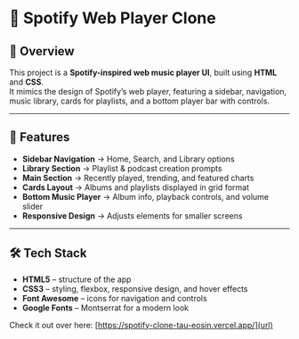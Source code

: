 # 🎵 Spotify Web Player Clone  

## 📌 Overview  
This project is a **Spotify-inspired web music player UI**, built using **HTML** and **CSS**.  
It mimics the design of Spotify’s web player, featuring a sidebar, navigation, music library, cards for playlists, and a bottom player bar with controls.  

---

## 🚀 Features  
- **Sidebar Navigation** → Home, Search, and Library options  
- **Library Section** → Playlist & podcast creation prompts  
- **Main Section** → Recently played, trending, and featured charts  
- **Cards Layout** → Albums and playlists displayed in grid format  
- **Bottom Music Player** → Album info, playback controls, and volume slider  
- **Responsive Design** → Adjusts elements for smaller screens  

---

## 🛠️ Tech Stack  
- **HTML5** – structure of the app  
- **CSS3** – styling, flexbox, responsive design, and hover effects  
- **Font Awesome** – icons for navigation and controls  
- **Google Fonts** – Montserrat for a modern look  

Check it out over here: [https://spotify-clone-tau-eosin.vercel.app/](url)
